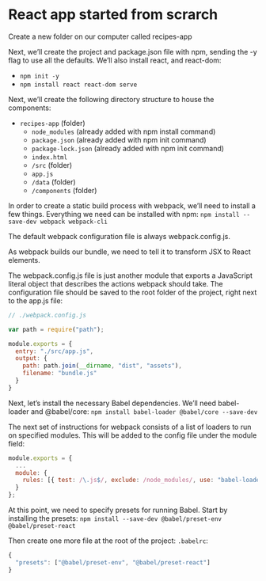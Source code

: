 # React app started from scrarch

Create a new folder on our computer called recipes-app

Next, we’ll create the project and package.json file with npm, sending the -y flag to use all the defaults. We’ll also install react, and react-dom:
- `npm init -y`
- `npm install react react-dom serve`

Next, we’ll create the following directory structure to house the components:
- `recipes-app` (folder)
  - `node_modules` (already added with npm install command)
  - `package.json` (already added with npm init command)
  - `package-lock.json` (already added with npm init command)
  - `index.html`
  - `/src` (folder)
  - `app.js`
  - `/data` (folder)
  - `/components` (folder)

In order to create a static build process with webpack, we’ll need to install a few things. Everything we need can be installed with npm:
`npm install --save-dev webpack webpack-cli`

The default webpack configuration file is always webpack.config.js.

As webpack builds our bundle, we need to tell it to transform JSX to React elements.

The webpack.config.js file is just another module that exports a JavaScript literal object that describes the actions webpack should take. The configuration file should be saved to the root folder of the project, right next to the app.js file:

```javascript
// ./webpack.config.js

var path = require("path");

module.exports = {
  entry: "./src/app.js",
  output: {
    path: path.join(__dirname, "dist", "assets"),
    filename: "bundle.js"
  }
}
```
Next, let’s install the necessary Babel dependencies. We’ll need babel-loader and @babel/core:
`npm install babel-loader @babel/core --save-dev`

The next set of instructions for webpack consists of a list of loaders to run on specified modules. This will be added to the config file under the module field:

```javascript
module.exports = {
  ...
  module: {
    rules: [{ test: /\.js$/, exclude: /node_modules/, use: "babel-loader" }]
  }
};
```

At this point, we need to specify presets for running Babel. Start by installing the presets:
`npm install --save-dev @babel/preset-env @babel/preset-react`

Then create one more file at the root of the project: `.babelrc`:
```javascript
{
  "presets": ["@babel/preset-env", "@babel/preset-react"]
}
```


